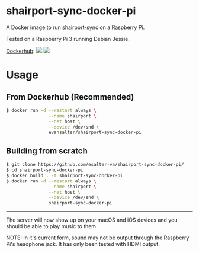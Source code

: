 # shairport-sync-docker-pi

A Docker image to run [shairport-sync](https://github.com/mikebrady/shairport-sync) on a Raspberry Pi.

Tested on a Raspberry Pi 3 running Debian Jessie.

[Dockerhub](https://hub.docker.com/r/evansalter/shairport-sync-docker-pi/): [![](https://images.microbadger.com/badges/version/evansalter/shairport-sync-docker-pi.svg)](https://microbadger.com/images/evansalter/shairport-sync-docker-pi "Get your own version badge on microbadger.com") [![](https://images.microbadger.com/badges/image/evansalter/shairport-sync-docker-pi.svg)](https://microbadger.com/images/evansalter/shairport-sync-docker-pi "Get your own image badge on microbadger.com") 

# Usage

## From Dockerhub (Recommended)

```sh
$ docker run -d --restart always \
                --name shairport \
                --net host \
                --device /dev/snd \
                evansalter/shairport-sync-docker-pi
```

## Building from scratch

```sh
$ git clone https://github.com/esalter-va/shairport-sync-docker-pi/
$ cd shairport-sync-docker-pi
$ docker build . -t shairport-sync-docker-pi
$ docker run -d --restart always \
                --name shairport \
                --net host \
                --device /dev/snd \
                shairport-sync-docker-pi
```

---

The server will now show up on your macOS and iOS devices and you should be able to play music to them.

NOTE: In it's current form, sound may not be output through the Raspberry Pi's headphone jack.  It has only been tested with HDMI output.
